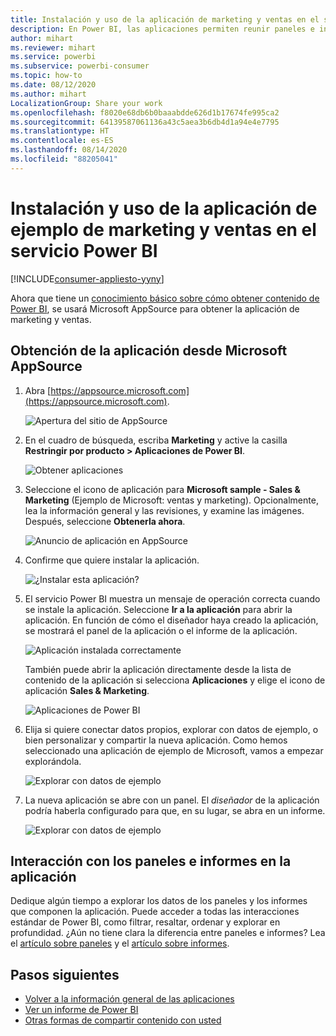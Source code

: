 ```yaml
---
title: Instalación y uso de la aplicación de marketing y ventas en el servicio Power BI
description: En Power BI, las aplicaciones permiten reunir paneles e informes relacionados en un solo lugar. Instale la aplicación de marketing y ventas desde el Marketplace de aplicaciones de Power BI.
author: mihart
ms.reviewer: mihart
ms.service: powerbi
ms.subservice: powerbi-consumer
ms.topic: how-to
ms.date: 08/12/2020
ms.author: mihart
LocalizationGroup: Share your work
ms.openlocfilehash: f8020e68db6b0baaabdde626d1b17674fe995ca2
ms.sourcegitcommit: 64139587061136a43c5aea3b6db4d1a94e4e7795
ms.translationtype: HT
ms.contentlocale: es-ES
ms.lasthandoff: 08/14/2020
ms.locfileid: "88205041"
---
```

# <a name="install-and-use-the-sample-sales-and-marketing-app-in-the-power-bi-service"></a>Instalación y uso de la aplicación de ejemplo de marketing y ventas en el servicio Power BI

[!INCLUDE[consumer-appliesto-yyny](../includes/consumer-appliesto-yyny.md)]

Ahora que tiene un [conocimiento básico sobre cómo obtener contenido de Power BI](end-user-app-view.md), se usará Microsoft AppSource para obtener la aplicación de marketing y ventas. 


## <a name="get-the-app-from-microsoft-appsource"></a>Obtención de la aplicación desde Microsoft AppSource

1. Abra [https://appsource.microsoft.com](https://appsource.microsoft.com).

   ![Apertura del sitio de AppSource  ](./media/end-user-app-marketing/power-bi-appsource.png)

1. En el cuadro de búsqueda, escriba **Marketing** y active la casilla **Restringir por producto > Aplicaciones de Power BI**. 

    ![Obtener aplicaciones  ](./media/end-user-app-marketing/power-bi-search-appsource.png)


1. Seleccione el icono de aplicación para **Microsoft sample - Sales & Marketing** (Ejemplo de Microsoft: ventas y marketing). Opcionalmente, lea la información general y las revisiones, y examine las imágenes.  Después, seleccione **Obtenerla ahora**.

   ![Anuncio de aplicación en AppSource](./media/end-user-app-marketing/power-bi-app-offering.png)

1. Confirme que quiere instalar la aplicación.

   ![¿Instalar esta aplicación?](./media/end-user-app-marketing/power-bi-installs.png)

5. El servicio Power BI muestra un mensaje de operación correcta cuando se instale la aplicación. Seleccione **Ir a la aplicación** para abrir la aplicación. En función de cómo el diseñador haya creado la aplicación, se mostrará el panel de la aplicación o el informe de la aplicación.

    ![Aplicación instalada correctamente ](./media/end-user-app-marketing/power-bi-app-ready.png)

    También puede abrir la aplicación directamente desde la lista de contenido de la aplicación si selecciona **Aplicaciones** y elige el icono de aplicación **Sales & Marketing**.

    ![Aplicaciones de Power BI](./media/end-user-app-marketing/power-bi-sales-marketing.png)


6. Elija si quiere conectar datos propios, explorar con datos de ejemplo, o bien personalizar y compartir la nueva aplicación. Como hemos seleccionado una aplicación de ejemplo de Microsoft, vamos a empezar explorándola. 

    ![Explorar con datos de ejemplo](./media/end-user-app-marketing/power-bi-explore-app.png)

7.  La nueva aplicación se abre con un panel. El *diseñador* de la aplicación podría haberla configurado para que, en su lugar, se abra en un informe.  

    ![Explorar con datos de ejemplo](./media/end-user-app-marketing/power-bi-app-new.png)




## <a name="interact-with-the-dashboards-and-reports-in-the-app"></a>Interacción con los paneles e informes en la aplicación
Dedique algún tiempo a explorar los datos de los paneles y los informes que componen la aplicación. Puede acceder a todas las interacciones estándar de Power BI, como filtrar, resaltar, ordenar y explorar en profundidad.  ¿Aún no tiene clara la diferencia entre paneles e informes?  Lea el [artículo sobre paneles](end-user-dashboards.md) y el [artículo sobre informes](end-user-reports.md).  




## <a name="next-steps"></a>Pasos siguientes
* [Volver a la información general de las aplicaciones](end-user-apps.md)    
* [Ver un informe de Power BI](end-user-report-open.md)    
* [Otras formas de compartir contenido con usted](end-user-shared-with-me.md)
